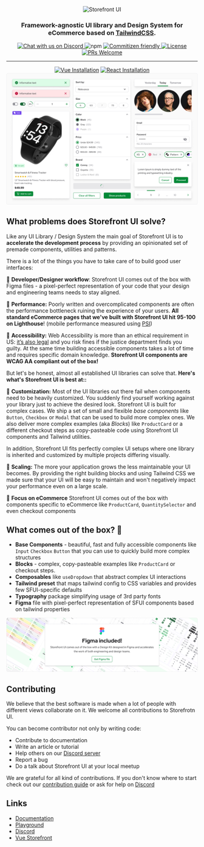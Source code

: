 <p align="center">
  <img src="https://user-images.githubusercontent.com/1626923/157498695-885de6c5-deba-416d-8287-51e7269aef56.png" alt="Storefront UI" />
</p>

<h3 align="center">
  Framework-agnostic UI library and Design System for eCommerce based on <a href="https://tailwindcss.com/">TailwindCSS</a>.
</h3>


<p align="center">
    <a href="https://discord.gg/vuestorefront">
        <img alt="Chat with us on Discord" src="https://img.shields.io/discord/770285988244750366?label=join%20discord&logo=Discord&logoColor=white" />
    </a>
    <img alt="npm" src="https://img.shields.io/npm/v/@storefront-ui/vue/alpha">
    <a href="http://commitizen.github.io/cz-cli/">
        <img alt="Commitizen friendly" src="https://img.shields.io/badge/commitizen-friendly-brightgreen.svg" />
    </a>
    <a href="https://github.com/vuestorefront/storefront-ui">
        <img alt="License" src="https://img.shields.io/github/license/vuestorefront/storefront-ui" />
    </a>
    <a href="https://github.com/vuestorefront/storefront-ui/pulls">
        <img alt="PRs Welcome" src="https://img.shields.io/badge/PRs-welcome-brightgreen.svg" />
    </a>
</p>
<hr>

<div align="center">
  <a href="https://docs.storefrontui.io/v2/vue/getting-started.html"><img alt="Vue Installation" height="40px" widh="120px" src="./_readme/vuebtn.svg" /></a>
  <a href="https://docs.storefrontui.io/v2/react/getting-started.html"><img alt="React Installation" height="40px" widh="120px" src="./_readme/reactbtn.svg" /></a>
</div>

<img src="./_readme/showcase.png">

## What problems does Storefront UI solve?

Like any UI Library / Design System the main goal of Storefront UI is to **accelerate the development process** by providing an opinionated set of premade components, utilities and patterns.

There is a lot of the things you have to take care of to build good user interfaces:

🔹 **Developer/Designer workflow**: Storefront UI comes out of the box with Figma files - a pixel-perfect representation of your code that your design and engineering teams needs to stay aligned. 

🔹 **Performance:** Poorly written and overcomplicated components are often the performance bottleneck ruining the experience of your users. **All standard eCommerce pages that we've built with Storefront UI hit 95-100 on Lighthouse**! (mobile performance measured using [PSI](https://pagespeed.web.dev/))

🔹 **Accessibility:**  Web Accessibility is more than an ethical requirement in US: [it’s also legal](https://adasitecompliance.com/website-accessibility-legal-requirement/) and you risk fines if the justice department finds you guilty.  At the same time building accessible components takes a lot of time and requires specific domain knowledge. **Storefront UI components are WCAG AA compliant out of the box!**

But let's be honest, almost all established UI libraries can solve that. **Here's what's Storefront UI is best at::**

🔸 **Customization:**  Most of the UI libraries out there fail when components need to be heavily customized. You suddenly find yourself working against your library just to achieve the desired look. Storefront UI is built for complex cases. We ship a set of small and flexible _base components_ like `Button`, `Checkbox` or `Modal` that can be used to build more complex ones. We also deliver more complex examples (aka _Blocks_) like `ProductCard` or a different checkout steps as copy-pasteable code using Storefront UI components and Tailwind utilities.

In addition, Storefront UI fits perfectly complex UI setups where one library is inherited and customized by multiple projects differing visually.

🔸 **Scaling:** The more your application grows the less maintainable your UI becomes. By providing the right building blocks and using Tailwind CSS we made sure that your UI will be easy to maintain and won't negatively impact your performance even on a large scale. 

🔸 **Focus on eCommerce** Storefront UI comes out of the box with components specific to eCommerce like `ProductCard`, `QuantitySelector` and even checkout components

## What comes out of the box? 🎁

- **Base Components** - beautiful, fast and fully accessible components like `Input` `Checkbox` `Button` that you can use to quickly build more complex structures
- **Blocks** - complex, copy-pasteable examples like `ProductCard` or checkout steps.
- **Composables** like `useDropdown` that abstract complex UI interactions
- **Tailwind preset** that maps tailwind config to CSS variables and provides few SFUI-specific defaults
- **Typography** package simplifying usage of 3rd party fonts
- **Figma** file with pixel-perfect representation of SFUI components based on tailwind properties

<a href=""><img src="./_readme/figma_included.png"></a>

## Contributing

We believe that the best software is made when a lot of people with different views collaborate on it. We welcome all contributions to Storefrotn UI.

You can become contributor not only by writing code:
- Contribute to documentation
- Write an article or tutorial
- Help others on our [Discord server](https://discord.vuestorefront.io) 
- Report a bug
- Do a talk about Storefront UI at your local meetup

We are grateful for all kind of contributions. If you don't know where to start check out our [contribution guide](./CONTRIBUTING.md) or ask for help on [Discord](https://discord.vuestorefront.io) 

## Links

- [Documentation](https://docs.storefrontui.io/v2/)
- [Playground]()
- [Discord](https://discord.vuestorefront.io)
- [Vue Storefront](https://vuestorefront.io)
